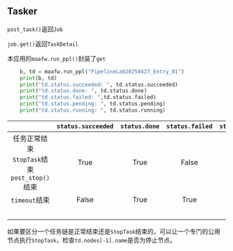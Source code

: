 ## Tasker

`post_task()`返回`Job`

`job.get()`返回`TaskDetail`

本应用的`maafw.run_ppl()`封装了`get`
```python
    b, td = maafw.run_ppl("PipelineLab20250427_Entry_01")
    print(b, td)
    print("td.status.succeeded: ", td.status.succeeded)
    print("td.status.done: ", td.status.done)
    print("td.status.failed: ",td.status.failed)
    print("td.status.pending: ", td.status.pending)
    print("td.status.running: ", td.status.running)
```
|  | `status.succeeded` | `status.done` | `status.failed` | `status.pending` | `tatus.running` |
|:-------:|:--------:|:-----------:|:----:|:----------------:|:--------------------:|
| 任务正常结束<br>`StopTask`结束<br>`post_stop()`结束 | True | True | False | False | False |
| `timeout`结束 | False | True | True | False | False |
|  |  |  |  |  |  |
|  |  |  |  |  |  |
|  |  |  |  |  |  |
|  |  |  |  |  |  |
|  |  |  |  |  |  |

如果要区分一个任务链是正常结束还是`StopTask`结束的，可以让一个专门的公用节点执行`StopTask`，检查`td.nodes[-1].name`是否为停止节点。

